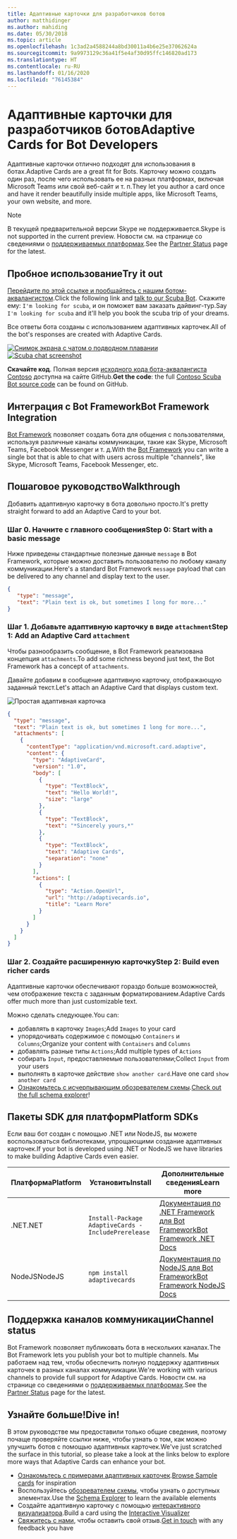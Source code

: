 ```yaml
---
title: Адаптивные карточки для разработчиков ботов
author: matthidinger
ms.author: mahiding
ms.date: 05/30/2018
ms.topic: article
ms.openlocfilehash: 1c3ad2a4588244a8bd30011a4b6e25e37062624a
ms.sourcegitcommit: 9a9973129c36a41f5e4af30d95ffc146820ad173
ms.translationtype: HT
ms.contentlocale: ru-RU
ms.lasthandoff: 01/16/2020
ms.locfileid: "76145384"
---
```

# <a name="adaptive-cards-for-bot-developers"></a><span data-ttu-id="6050f-102">Адаптивные карточки для разработчиков ботов</span><span class="sxs-lookup"><span data-stu-id="6050f-102">Adaptive Cards for Bot Developers</span></span>

<span data-ttu-id="6050f-103">Адаптивные карточки отлично подходят для использования в ботах.</span><span class="sxs-lookup"><span data-stu-id="6050f-103">Adaptive Cards are a great fit for Bots.</span></span> <span data-ttu-id="6050f-104">Карточку можно создать один раз, после чего использовать ее на разных платформах, включая Microsoft Teams или свой веб-сайт и т. п.</span><span class="sxs-lookup"><span data-stu-id="6050f-104">They let you author a card once and have it render beautifully inside multiple apps, like  Microsoft Teams, your own website, and more.</span></span>

> [!NOTE]
> <span data-ttu-id="6050f-105">В текущей предварительной версии Skype не поддерживается.</span><span class="sxs-lookup"><span data-stu-id="6050f-105">Skype is not supported in the current preview.</span></span> <span data-ttu-id="6050f-106">Новости см. на странице со сведениями о [поддерживаемых платформах](../resources/partners.md).</span><span class="sxs-lookup"><span data-stu-id="6050f-106">See the [Partner Status](../resources/partners.md) page for the latest.</span></span>

## <a name="try-it-out"></a><span data-ttu-id="6050f-107">Пробное использование</span><span class="sxs-lookup"><span data-stu-id="6050f-107">Try it out</span></span>

<span data-ttu-id="6050f-108">[Перейдите по этой ссылке и пообщайтесь с нашим ботом-аквалангистом](http://contososcubademo.azurewebsites.net/).</span><span class="sxs-lookup"><span data-stu-id="6050f-108">Click the following link and [talk to our Scuba Bot](http://contososcubademo.azurewebsites.net/).</span></span> <span data-ttu-id="6050f-109">Скажите ему: `I'm looking for scuba`, и он поможет вам заказать дайвинг-тур.</span><span class="sxs-lookup"><span data-stu-id="6050f-109">Say `I'm looking for scuba` and it'll help you book the scuba trip of your dreams.</span></span>  

<span data-ttu-id="6050f-110">Все ответы бота созданы с использованием адаптивных карточек.</span><span class="sxs-lookup"><span data-stu-id="6050f-110">All of the bot's responses are created with Adaptive Cards.</span></span>

<span data-ttu-id="6050f-111">[![Снимок экрана с чатом о подводном плавании](media/bots/scuba-chat.png)](http://contososcubademo.azurewebsites.net/)</span><span class="sxs-lookup"><span data-stu-id="6050f-111">[![Scuba chat screenshot](media/bots/scuba-chat.png)](http://contososcubademo.azurewebsites.net/)</span></span>

<span data-ttu-id="6050f-112">**Скачайте код**. Полная версия [исходного кода бота-аквалангиста Contoso](https://github.com/matthidinger/ContosoScubaBot
) доступна на сайте GitHub.</span><span class="sxs-lookup"><span data-stu-id="6050f-112">**Get the code**: the full [Contoso Scuba Bot source code](https://github.com/matthidinger/ContosoScubaBot
) can be found on GitHub.</span></span>


## <a name="bot-framework-integration"></a><span data-ttu-id="6050f-113">Интеграция с Bot Framework</span><span class="sxs-lookup"><span data-stu-id="6050f-113">Bot Framework Integration</span></span>

<span data-ttu-id="6050f-114">[Bot Framework](https://dev.botframework.com/) позволяет создать бота для общения с пользователями, используя различные каналы коммуникации, такие как Skype, Microsoft Teams, Facebook Messenger и т. д.</span><span class="sxs-lookup"><span data-stu-id="6050f-114">With the [Bot Framework](https://dev.botframework.com/) you can write a single bot that is able to chat with users across multiple "channels", like Skype, Microsoft Teams, Facebook Messenger, etc.</span></span>

## <a name="walkthrough"></a><span data-ttu-id="6050f-115">Пошаговое руководство</span><span class="sxs-lookup"><span data-stu-id="6050f-115">Walkthrough</span></span>

<span data-ttu-id="6050f-116">Добавить адаптивную карточку в бота довольно просто.</span><span class="sxs-lookup"><span data-stu-id="6050f-116">It's pretty straight forward to add an Adaptive Card to your bot.</span></span>

### <a name="step-0-start-with-a-basic-message"></a><span data-ttu-id="6050f-117">Шаг 0. Начните с главного сообщения</span><span class="sxs-lookup"><span data-stu-id="6050f-117">Step 0: Start with a basic message</span></span>

<span data-ttu-id="6050f-118">Ниже приведены стандартные полезные данные `message` в Bot Framework, которые можно доставить пользователю по любому каналу коммуникации.</span><span class="sxs-lookup"><span data-stu-id="6050f-118">Here's a standard Bot Framework `message` payload that can be delivered to any channel and display text to the user.</span></span>

```json
{
   "type": "message",
   "text": "Plain text is ok, but sometimes I long for more..."
}
```

### <a name="step-1-add-an-adaptive-card-attachment"></a><span data-ttu-id="6050f-119">Шаг 1. Добавьте адаптивную карточку в виде `attachment`</span><span class="sxs-lookup"><span data-stu-id="6050f-119">Step 1: Add an Adaptive Card `attachment`</span></span>

<span data-ttu-id="6050f-120">Чтобы разнообразить сообщение, в Bot Framework реализована концепция `attachments`.</span><span class="sxs-lookup"><span data-stu-id="6050f-120">To add some richness beyond just text, the Bot Framework has a concept of `attachments`.</span></span> 

<span data-ttu-id="6050f-121">Давайте добавим в сообщение адаптивную карточку, отображающую заданный текст.</span><span class="sxs-lookup"><span data-stu-id="6050f-121">Let's attach an Adaptive Card that displays custom text.</span></span>

![Простая адаптивная карточка](media/bots/hello-adaptivecards.png)

```json
{
  "type": "message",
  "text": "Plain text is ok, but sometimes I long for more...",
  "attachments": [
    {
      "contentType": "application/vnd.microsoft.card.adaptive",
      "content": {
        "type": "AdaptiveCard",
        "version": "1.0",
        "body": [
          {
            "type": "TextBlock",
            "text": "Hello World!",
            "size": "large"
          },
          {
            "type": "TextBlock",
            "text": "*Sincerely yours,*"
          },
          {
            "type": "TextBlock",
            "text": "Adaptive Cards",
            "separation": "none"
          }
        ],
        "actions": [
          {
            "type": "Action.OpenUrl",
            "url": "http://adaptivecards.io",
            "title": "Learn More"
          }
        ]
      }
    }
  ]
}
```

### <a name="step-2-build-even-richer-cards"></a><span data-ttu-id="6050f-123">Шаг 2. Создайте расширенную карточку</span><span class="sxs-lookup"><span data-stu-id="6050f-123">Step 2: Build even richer cards</span></span> 

<span data-ttu-id="6050f-124">Адаптивные карточки обеспечивают гораздо больше возможностей, чем отображение текста с заданным форматированием.</span><span class="sxs-lookup"><span data-stu-id="6050f-124">Adaptive Cards offer much more than just customizable text.</span></span> 

<span data-ttu-id="6050f-125">Можно сделать следующее.</span><span class="sxs-lookup"><span data-stu-id="6050f-125">You can:</span></span> 

* <span data-ttu-id="6050f-126">добавлять в карточку `Images`;</span><span class="sxs-lookup"><span data-stu-id="6050f-126">Add `Images` to your card</span></span>
* <span data-ttu-id="6050f-127">упорядочивать содержимое с помощью `Containers` и `Columns`;</span><span class="sxs-lookup"><span data-stu-id="6050f-127">Organize your content with `Containers` and `Columns`</span></span>
* <span data-ttu-id="6050f-128">добавлять разные типы `Actions`;</span><span class="sxs-lookup"><span data-stu-id="6050f-128">Add multiple types of `Actions`</span></span>
* <span data-ttu-id="6050f-129">собирать `Input`, предоставляемые пользователями;</span><span class="sxs-lookup"><span data-stu-id="6050f-129">Collect `Input` from your users</span></span>
* <span data-ttu-id="6050f-130">выполнять в карточке действие `show another card`.</span><span class="sxs-lookup"><span data-stu-id="6050f-130">Have one card `show another card`</span></span>
* <span data-ttu-id="6050f-131">[Ознакомьтесь с исчерпывающим обозревателем схемы](http://adaptivecards.io/explorer/).</span><span class="sxs-lookup"><span data-stu-id="6050f-131">[Check out the full schema explorer](http://adaptivecards.io/explorer/)!</span></span> 

## <a name="platform-sdks"></a><span data-ttu-id="6050f-132">Пакеты SDK для платформ</span><span class="sxs-lookup"><span data-stu-id="6050f-132">Platform SDKs</span></span>

<span data-ttu-id="6050f-133">Если ваш бот создан с помощью .NET или NodeJS, вы можете воспользоваться библиотеками, упрощающими создание адаптивных карточек.</span><span class="sxs-lookup"><span data-stu-id="6050f-133">If your bot is developed using .NET or NodeJS we have libraries to make building Adaptive Cards even easier.</span></span>

<span data-ttu-id="6050f-134">Платформа</span><span class="sxs-lookup"><span data-stu-id="6050f-134">Platform</span></span>|<span data-ttu-id="6050f-135">Установить</span><span class="sxs-lookup"><span data-stu-id="6050f-135">Install</span></span>|<span data-ttu-id="6050f-136">Дополнительные сведения</span><span class="sxs-lookup"><span data-stu-id="6050f-136">Learn more</span></span>
--------|-------|----------
<span data-ttu-id="6050f-137">.NET</span><span class="sxs-lookup"><span data-stu-id="6050f-137">.NET</span></span> | `Install-Package AdaptiveCards -IncludePrerelease` | [<span data-ttu-id="6050f-138">Документация по .NET Framework для Bot Framework</span><span class="sxs-lookup"><span data-stu-id="6050f-138">Bot Framework .NET Docs</span></span>](https://docs.microsoft.com/bot-framework/dotnet/bot-builder-dotnet-add-rich-card-attachments)
<span data-ttu-id="6050f-139">NodeJS</span><span class="sxs-lookup"><span data-stu-id="6050f-139">NodeJS</span></span> | `npm install adaptivecards` | [<span data-ttu-id="6050f-140">Документация по NodeJS для Bot Framework</span><span class="sxs-lookup"><span data-stu-id="6050f-140">Bot Framework NodeJS Docs</span></span>](https://docs.microsoft.com/bot-framework/nodejs/bot-builder-nodejs-send-rich-cards)


## <a name="channel-status"></a><span data-ttu-id="6050f-141">Поддержка каналов коммуникации</span><span class="sxs-lookup"><span data-stu-id="6050f-141">Channel status</span></span>

<span data-ttu-id="6050f-142">Bot Framework позволяет публиковать бота в нескольких каналах.</span><span class="sxs-lookup"><span data-stu-id="6050f-142">The Bot Framework lets you publish your bot to multiple channels.</span></span> <span data-ttu-id="6050f-143">Мы работаем над тем, чтобы обеспечить полную поддержку адаптивных карточек в разных каналах коммуникации.</span><span class="sxs-lookup"><span data-stu-id="6050f-143">We're working with various channels to provide full support for Adaptive Cards.</span></span> <span data-ttu-id="6050f-144">Новости см. на странице со сведениями о [поддерживаемых платформах](../resources/partners.md).</span><span class="sxs-lookup"><span data-stu-id="6050f-144">See the [Partner Status](../resources/partners.md) page for the latest.</span></span>


## <a name="dive-in"></a><span data-ttu-id="6050f-145">Узнайте больше!</span><span class="sxs-lookup"><span data-stu-id="6050f-145">Dive in!</span></span>

<span data-ttu-id="6050f-146">В этом руководстве мы предоставили только общие сведения, поэтому почаще проверяйте ссылки ниже, чтобы узнать о том, как можно улучшить ботов с помощью адаптивных карточек.</span><span class="sxs-lookup"><span data-stu-id="6050f-146">We've just scratched the surface in this tutorial, so please take a look at the links below to explore more ways that Adaptive Cards can enhance your bot.</span></span>

* <span data-ttu-id="6050f-147">[Ознакомьтесь с примерами адаптивных карточек](http://adaptivecards.io/samples/).</span><span class="sxs-lookup"><span data-stu-id="6050f-147">[Browse Sample cards](http://adaptivecards.io/samples/) for inspiration</span></span>
* <span data-ttu-id="6050f-148">Воспользуйтесь [обозревателем схемы](http://adaptivecards.io/explorer), чтобы узнать о доступных элементах.</span><span class="sxs-lookup"><span data-stu-id="6050f-148">Use the [Schema Explorer](http://adaptivecards.io/explorer) to learn the available elements</span></span>
* <span data-ttu-id="6050f-149">Создайте адаптивную карточку с помощью [интерактивного визуализатора](http://adaptivecards.io/visualizer/index.html?hostApp=Skype).</span><span class="sxs-lookup"><span data-stu-id="6050f-149">Build a card using the [Interactive Visualizer](http://adaptivecards.io/visualizer/index.html?hostApp=Skype)</span></span>
* <span data-ttu-id="6050f-150">[Свяжитесь с нами](http://adaptivecards.io/connect), чтобы оставить свой отзыв.</span><span class="sxs-lookup"><span data-stu-id="6050f-150">[Get in touch](http://adaptivecards.io/connect) with any feedback you have</span></span>
